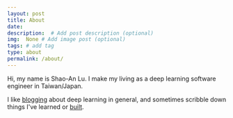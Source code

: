 ```yaml
---
layout: post
title: About
date: 
description:  # Add post description (optional)
img:  None # Add image post (optional)
tags: # add tag
type: about
permalink: /about/
---
```

Hi, my name is Shao-An Lu. I make my living as a deep learning software engineer in Taiwan/Japan. 

I like [blogging](https://shaoanlu.wordpress.com/) about deep learning in general, and sometimes scribble down things I've learned or [built](https://github.com/shaoanlu).

